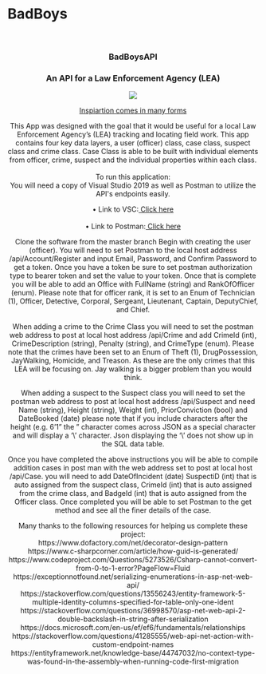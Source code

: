 # BadBoys

<br />
<p align="center">
  <h3 align="center">BadBoysAPI</h3>
  <h3 align="center">An API for a Law Enforcement Agency (LEA)</h3>
    <p align="center">
<img src=https://cloudsmallbusinessservice.com/wp-content/uploads/2017/02/Best-Law-Enforcement-Software.png">
  <p align="center">
    <a href="https://www.youtube.com/watch?v=BUjUz_QEh48" target="blank"> Inspiartion comes in many forms </a>
    <br />
  </p>
</p>
<p align="center">
This App was designed with the goal that it would be useful for a local Law Enforcement Agency’s (LEA) tracking and locating field work. This app contains four key data layers, a user (officer) class, case class, suspect class and crime class. Case Class is able to be built with individual elements from officer, crime, suspect and the individual properties within each class. 
<br><br>
To run this application:
<br>
You will need a copy of Visual Studio 2019 as well as Postman to utilize the API's endpoints easily.
<br>
<p align="center">
•	Link to VSC:<a href="https://visualstudio.microsoft.com/downloads/" target="blank"> Click here </a>
<br>
<br>
•	Link to Postman:<a href="https://www.postman.com/downloads/" target="blank"> Click here </a>
</p>
<p align="center">
Clone the software from the master branch
Begin with creating the user (officer). You will need to set Postman to the local host address /api/Account/Register and input Email, Password, and Confirm Password to get a token. Once you have a token be sure to set postman authorization type to bearer token and set the value to your token. Once that is complete you will be able to add an Office with FullName (string) and RankOfOfficer (enum). Please note that for officer rank, it is set to an Enum of Technician (1), Officer, Detective, Corporal, Sergeant, Lieutenant, Captain, DeputyChief, and Chief. 
<br><br>
When adding a crime to the Crime Class you will need to set the postman web address to post at local host address /api/Crime and add CrimeId (int), CrimeDescription (string), Penalty (string), and CrimeType (enum). Please note that the crimes have been set to an Enum of Theft (1), DrugPossession, JayWalking, Homicide, and Treason. As these are the only crimes that this LEA will be focusing on. Jay walking is a bigger problem than you would think.  
<p align="center">
When adding a suspect to the Suspect class you will need to set the postman web address to post at local host address /api/Suspect and need Name (string), Height (string), Weight (int), PriorConviction (bool) and DateBooked (date) please note that if you include characters after the height (e.g. 6’1” the ” character comes across JSON as a special character and will display a ‘\’ character. Json displaying the ‘\’ does not show up in the SQL data table. 
<p align="center">
Once you have completed the above instructions you will be able to compile addition cases in post man with the web address set to post at local host /api/Case. you will need to add DateOfIncident (date) SuspectiD (int) that is auto assigned from the suspect class, CrimeId (int) that is auto assigned from the crime class, and BadgeId (int) that is auto assigned from the Officer class. Once completed you will be able to set Postman to the get method and see all the finer details of the case.</p>
                 <p align="center">
Many thanks to the following resources for helping us complete these project:<br>
https://www.dofactory.com/net/decorator-design-pattern<br>
https://www.c-sharpcorner.com/article/how-guid-is-generated/<br>
https://www.codeproject.com/Questions/5273526/Csharp-cannot-convert-from-0-to-1-error?PageFlow=Fluid<br>
https://exceptionnotfound.net/serializing-enumerations-in-asp-net-web-api/<br>
https://stackoverflow.com/questions/13556243/entity-framework-5-multiple-identity-columns-specified-for-table-only-one-ident<br>
https://stackoverflow.com/questions/36998570/asp-net-web-api-2-double-backslash-in-string-after-serialization<br>
https://docs.microsoft.com/en-us/ef/ef6/fundamentals/relationships<br>
https://stackoverflow.com/questions/41285555/web-api-net-action-with-custom-endpoint-names<br>
https://entityframework.net/knowledge-base/44747032/no-context-type-was-found-in-the-assembly-when-running-code-first-migration<br>
                                  </p>

